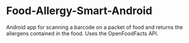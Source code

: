 # Food-Allergy-Smart-Android
Android app for scanning a barcode on a packet of food and returns the allergens contained in the food. Uses the OpenFoodFacts API.
